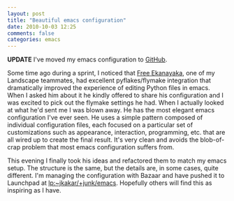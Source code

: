 ```yaml
---
layout: post
title: "Beautiful emacs configuration"
date: 2010-10-03 12:25
comments: false
categories: emacs
---
```


**UPDATE** I've moved my emacs configuration to
[GitHub](https://github.com/jkakar/emacs-configuration).

Some time ago during a sprint, I noticed that
[Free Ekanayaka](https://launchpad.net/~free.ekanayaka), one of my
Landscape teammates, had excellent pyflakes/flymake integration that
dramatically improved the experience of editing Python files in emacs.
When I asked him about it he kindly offered to share his configuration
and I was excited to pick out the flymake settings he had.  When I
actually looked at what he'd sent me I was blown away.  He has the
most elegant emacs configuration I've ever seen.  He uses a simple
pattern composed of individual configuration files, each focused on a
particular set of customizations such as appearance, interaction,
programming, etc. that are all wired up to create the final result.
It's very clean and avoids the blob-of-crap problem that most emacs
configuration suffers from.

This evening I finally took his ideas and refactored them to match my
emacs setup.  The structure is the same, but the details are, in some
cases, quite different.  I'm managing the configuration with Bazaar
and have pushed it to Launchpad at
[lp:~jkakar/+junk/emacs](https://code.edge.launchpad.net/~jkakar/+junk/emacs).
Hopefully others will find this as inspiring as I have.
